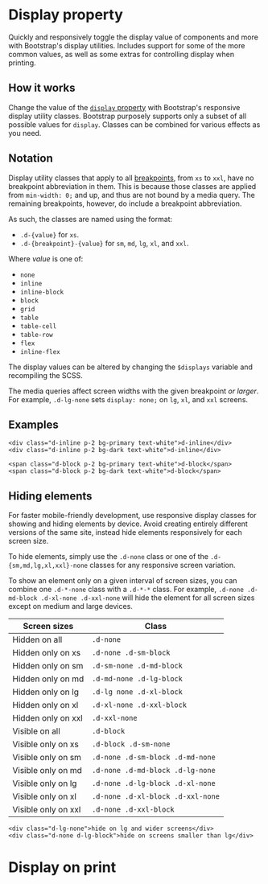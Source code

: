 # Display property

Quickly and responsively toggle the display value of components and more with Bootstrap's display utilities. Includes support for some of the more common values, as well as some extras for controlling display when printing.

## How it works

Change the value of the [`display` property](https://developer.mozilla.org/en-US/docs/Web/CSS/display) with Bootstrap's responsive display utility classes. Bootstrap purposely supports only a subset of all possible values for `display`. Classes can be combined for various effects as you need.

## Notation

Display utility classes that apply to all [breakpoints](https://github.com/AndrewSRea/My_Learning_Port/tree/main/Bootstrap/Layout#breakpoints), from `xs` to `xxl`, have no breakpoint abbreviation in them. This is because those classes are applied from `min-width: 0;` and up, and thus are not bound by a media query. The remaining breakpoints, however, do include a breakpoint abbreviation.

As such, the classes are named using the format:

* `.d-{value}` for `xs`.
* `.d-{breakpoint}-{value}` for `sm`, `md`, `lg`, `xl`, and `xxl`.

Where *value* is one of:

* `none`
* `inline`
* `inline-block`
* `block`
* `grid`
* `table`
* `table-cell`
* `table-row`
* `flex`
* `inline-flex`

The display values can be altered by changing the `$displays` variable and recompiling the SCSS.

The media queries affect screen widths with the given breakpoint *or larger*. For example, `.d-lg-none` sets `display: none;` on `lg`, `xl`, and `xxl` screens.

## Examples

```
<div class="d-inline p-2 bg-primary text-white">d-inline</div>
<div class="d-inline p-2 bg-dark text-white">d-inline</div>
```
```
<span class="d-block p-2 bg-primary text-white">d-block</span>
<span class="d-block p-2 bg-dark text-white">d-block</span>
```

## Hiding elements

For faster mobile-friendly development, use responsive display classes for showing and hiding elements by device. Avoid creating entirely different versions of the same site, instead hide elements responsively for each screen size.

To hide elements, simply use the `.d-none` class or one of the `.d-{sm,md,lg,xl,xxl}-none` classes for any responsive screen variation.

To show an element only on a given interval of screen sizes, you can combine one `.d-*-none` class with a `.d-*-*` class. For example, `.d-none .d-md-block .d-xl-none .d-xxl-none` will hide the element for all screen sizes except on medium and large devices.

| Screen sizes | Class |
| --- | --- |
| Hidden on all | `.d-none` |
| Hidden only on xs | `.d-none .d-sm-block` |
| Hidden only on sm | `.d-sm-none .d-md-block` |
| Hidden only on md | `.d-md-none .d-lg-block` |
| Hidden only on lg | `.d-lg none .d-xl-block` |
| Hidden only on xl | `.d-xl-none .d-xxl-block` |
| Hidden only on xxl | `.d-xxl-none` |
| Visible on all | `.d-block` |
| Visible only on xs | `.d-block .d-sm-none` |
| Visible only on sm | `.d-none .d-sm-block .d-md-none` |
| Visible only on md | `.d-none .d-md-block .d-lg-none` |
| Visible only on lg | `.d-none .d-lg-block .d-xl-none` |
| Visible only on xl | `.d-none .d-xl-block .d-xxl-none` |
| Visible only on xxl | `.d-none .d-xxl-block` |

```
<div class="d-lg-none">hide on lg and wider screens</div>
<div class="d-none d-lg-block">hide on screens smaller than lg</div>
```

# Display on print